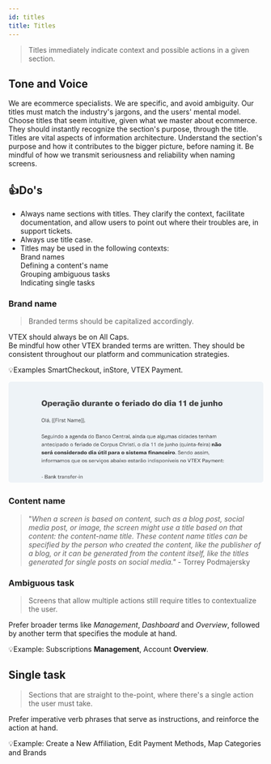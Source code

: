 ```yaml
---
id: titles
title: Titles
---
```



> Titles immediately indicate context and possible actions in a given section.

## Tone and Voice
We are ecommerce specialists. We are specific, and avoid ambiguity. Our titles must match the industry's jargons, and the users' mental model. Choose titles that seem intuitive, given what we master about ecommerce. They should instantly recognize the section's purpose, through the title.  
Titles are vital aspects of information architecture. Understand the section's purpose and how it contributes to the bigger picture, before naming it. Be mindful of how we transmit seriousness and reliability when naming screens.  

## 👍Do's  

- Always name sections with titles. They clarify the context, facilitate documentation, and allow users to point out where their troubles are, in support tickets.      
- Always use title case.  
- Titles may be used in the following contexts:  
Brand names  
Defining a content's name  
Grouping ambiguous tasks   
Indicating single tasks   

### Brand name

> Branded terms should be capitalized accordingly. 

VTEX should always be on All Caps.   
Be mindful how other VTEX branded terms are written. They should be consistent throughout our platform and communication strategies. 

💡Examples
SmartCheckout, inStore, VTEX Payment.

![img](../../static/img/text-patterns/titles/Example.png)

### Content name

> "*When a screen is based on content, such as a blog post, social media post, or image, the screen might use a title based on that content: the content-name title. These content name titles can be specified by the person who created the content, like the publisher of a blog, or it can be generated from the content itself, like the titles generated for single posts on social media."* - Torrey Podmajersky

### **Ambiguous task**

> Screens that allow multiple actions still require titles to contextualize the user.

Prefer broader terms like *Management*, *Dashboard* and *Overview*, followed by another term that specifies the module at hand.

💡Example: Subscriptions **Management**, Account **Overview**.

## **Single task**

> Sections that are straight to the-point, where there's a single action the user must take.

Prefer imperative verb phrases that serve as instructions, and reinforce the action at hand.

💡Example: Create a New Affiliation, Edit Payment Methods, Map Categories and Brands
